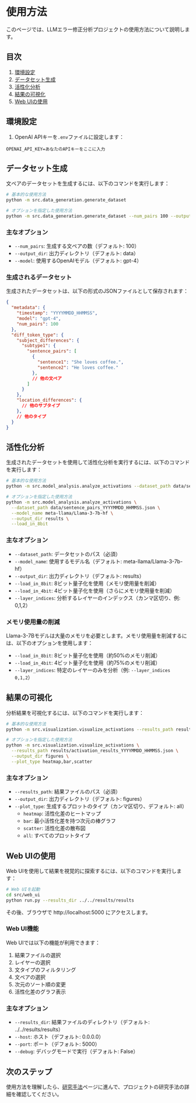 # 使用方法

このページでは、LLMエラー修正分析プロジェクトの使用方法について説明します。

## 目次

1. [環境設定](#環境設定)
2. [データセット生成](#データセット生成)
3. [活性化分析](#活性化分析)
4. [結果の可視化](#結果の可視化)
5. [Web UIの使用](#web-uiの使用)

## 環境設定

1. OpenAI APIキーを`.env`ファイルに設定します：

```
OPENAI_API_KEY=あなたのAPIキーをここに入力
```

## データセット生成

文ペアのデータセットを生成するには、以下のコマンドを実行します：

```bash
# 基本的な使用方法
python -m src.data_generation.generate_dataset

# オプションを指定した使用方法
python -m src.data_generation.generate_dataset --num_pairs 100 --output_dir data
```

### 主なオプション

- `--num_pairs`: 生成する文ペアの数（デフォルト: 100）
- `--output_dir`: 出力ディレクトリ（デフォルト: data）
- `--model`: 使用するOpenAIモデル（デフォルト: gpt-4）

### 生成されるデータセット

生成されたデータセットは、以下の形式のJSONファイルとして保存されます：

```json
{
  "metadata": {
    "timestamp": "YYYYMMDD_HHMMSS",
    "model": "gpt-4",
    "num_pairs": 100
  },
  "diff_token_type": {
    "subject_differences": {
      "subtype1": {
        "sentence_pairs": [
          {
            "sentence1": "She loves coffee.",
            "sentence2": "He loves coffee."
          },
          // 他の文ペア
        ]
      }
    },
    "location_differences": {
      // 他のサブタイプ
    },
    // 他のタイプ
  }
}
```

## 活性化分析

生成されたデータセットを使用して活性化分析を実行するには、以下のコマンドを実行します：

```bash
# 基本的な使用方法
python -m src.model_analysis.analyze_activations --dataset_path data/sentence_pairs_YYYYMMDD_HHMMSS.json

# オプションを指定した使用方法
python -m src.model_analysis.analyze_activations \
  --dataset_path data/sentence_pairs_YYYYMMDD_HHMMSS.json \
  --model_name meta-llama/Llama-3-7b-hf \
  --output_dir results \
  --load_in_8bit
```

### 主なオプション

- `--dataset_path`: データセットのパス（必須）
- `--model_name`: 使用するモデル名（デフォルト: meta-llama/Llama-3-7b-hf）
- `--output_dir`: 出力ディレクトリ（デフォルト: results）
- `--load_in_8bit`: 8ビット量子化を使用（メモリ使用量を削減）
- `--load_in_4bit`: 4ビット量子化を使用（さらにメモリ使用量を削減）
- `--layer_indices`: 分析するレイヤーのインデックス（カンマ区切り、例: 0,1,2）

### メモリ使用量の削減

Llama-3-7Bモデルは大量のメモリを必要とします。メモリ使用量を削減するには、以下のオプションを使用します：

- `--load_in_8bit`: 8ビット量子化を使用（約50%のメモリ削減）
- `--load_in_4bit`: 4ビット量子化を使用（約75%のメモリ削減）
- `--layer_indices`: 特定のレイヤーのみを分析（例: `--layer_indices 0,1,2`）

## 結果の可視化

分析結果を可視化するには、以下のコマンドを実行します：

```bash
# 基本的な使用方法
python -m src.visualization.visualize_activations --results_path results/activation_results_YYYYMMDD_HHMMSS.json

# オプションを指定した使用方法
python -m src.visualization.visualize_activations \
  --results_path results/activation_results_YYYYMMDD_HHMMSS.json \
  --output_dir figures \
  --plot_type heatmap,bar,scatter
```

### 主なオプション

- `--results_path`: 結果ファイルのパス（必須）
- `--output_dir`: 出力ディレクトリ（デフォルト: figures）
- `--plot_type`: 生成するプロットのタイプ（カンマ区切り、デフォルト: all）
  - `heatmap`: 活性化差のヒートマップ
  - `bar`: 最小活性化差を持つ次元の棒グラフ
  - `scatter`: 活性化差の散布図
  - `all`: すべてのプロットタイプ

## Web UIの使用

Web UIを使用して結果を視覚的に探索するには、以下のコマンドを実行します：

```bash
# Web UIを起動
cd src/web_ui
python run.py --results_dir ../../results/results
```

その後、ブラウザで http://localhost:5000 にアクセスします。

### Web UI機能

Web UIでは以下の機能が利用できます：

1. 結果ファイルの選択
2. レイヤーの選択
3. 文タイプのフィルタリング
4. 文ペアの選択
5. 次元のソート順の変更
6. 活性化差のグラフ表示

### 主なオプション

- `--results_dir`: 結果ファイルのディレクトリ（デフォルト: ../../results/results）
- `--host`: ホスト（デフォルト: 0.0.0.0）
- `--port`: ポート（デフォルト: 5000）
- `--debug`: デバッグモードで実行（デフォルト: False）

## 次のステップ

使用方法を理解したら、[研究手法](研究手法)ページに進んで、プロジェクトの研究手法の詳細を確認してください。
